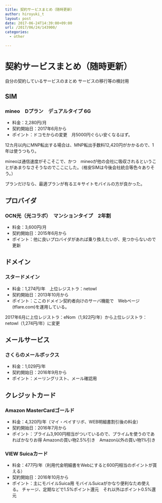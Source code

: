 ```yaml
---
title: 契約サービスまとめ（随時更新）
author: hiroyuki_t
layout: post
date: 2017-06-24T14:39:00+09:00
url: /2017/06/24/143900/
categories:
  - other
  
---
```

# 契約サービスまとめ（随時更新）
自分の契約しているサービスのまとめ
サービスの移行等の検討用


## SIM
### mineo　Dプラン　デュアルタイプ 6G
- 料金：2,280円/月
- 契約開始日：2017年6月から
- ポイント：ドコモからの変更　月5000円ぐらい安くなるはず。

12カ月以内にMNP転出する場合は、MNP転出手数料12,420円がかかるので、1年は使うつもり。

mineoは通信速度がそこそこで、かつ　mineoが他の会社に吸収されるということがあまりなさそうなのでここにした。（格安SIMは今後会社統合等色々ありそう。）

プランだけなら、最適プランが有るエキサイトモバイルの方が良かった。



## プロバイダ
### OCN光（光コラボ）　マンションタイプ　2年割
- 料金：3,600円/月
- 契約開始日：2015年6月から
- ポイント：他に良いプロバイダがあれば乗り換えたいが、見つからないので更新


## ドメイン
### スタードメイン
- 料金：1,274円/年　上位レジストラ：netowl
- 契約開始日：2013年10月から
- ポイント：ここのドメイン契約者向けのサーバ機能で　Webページ(tflare.com)を運用している。

2017年6月に上位レジストラ：eNom（1,922円/年）から上位レジストラ：netowl（1,274円/年）に変更

## メールサービス
### さくらのメールボックス
- 料金：1,029円/年
- 契約開始日：2016年9月から
- ポイント：メーリングリスト、メール確認用


## クレジットカード
### Amazon MasterCardゴールド
- 料金：4,320円/年（マイ・ペイすリボ、WEB明細書割引後の料金）
- 契約開始日：2016年7月から
- ポイント：プライム3,900円相当がついているので、プライムを使うのであればかなりお得
Amazonの買い物2.5%引き　Amazon以外の買い物1%引き

### VIEW Suicaカード
- 料金：477円/年（利用代金明細書をWebにすると600円相当のポイントが貰える）
- 契約開始日：2016年10月から
- ポイント：主にモバイルSuica用 モバイルSuicaがかなり便利なため使える。
チャージ、定期などで1.5%ポイント還元　それ以外はポイント0.5%還元